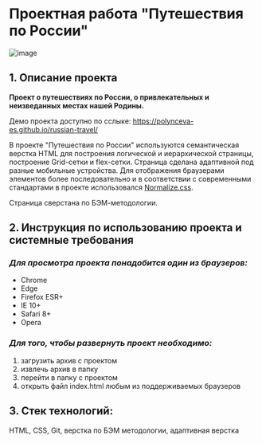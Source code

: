 # Проектная работа "Путешествия по России"
![image](https://github.com/polynceva-es/russian-travel/blob/main/Russian%20travel.gif)

## 1. Описание проекта

**Проект о путешествиях по России, о привлекательных и неизведанных местах нашей Родины.**

Демо проекта доступно по сслыке: https://polynceva-es.github.io/russian-travel/

В проекте "Путешествия по России" используются семантическая верстка HTML для построения логической и иерархической страницы, построение Grid-сетки и flex-сетки.
Страница сделана адаптивной под разные мобильные устройства.
Для отображения браузерами элементов более последовательно и в соответствии с современными стандартами в проекте использовался [Normalize.css](https://necolas.github.io/normalize.css/ "Ссылка на источник").

Страница сверстана по БЭМ-методологии.

## 2. Инструкция по использованию проекта и системные требования

### *Для просмотра проекта понадобится один из браузеров:*
* Chrome
* Edge
* Firefox ESR+
* IE 10+
* Safari 8+
* Opera

### *Для того, чтобы развернуть проект необходимо:*
1. загрузить архив с проектом
2. извлечь архив в папку
3. перейти в папку с проектом
4. открыть файл index.html любым из поддерживаемых браузеров

## 3. Стек технологий: 
HTML, CSS, Git, верстка по БЭМ методологии, адаптивная верстка 
